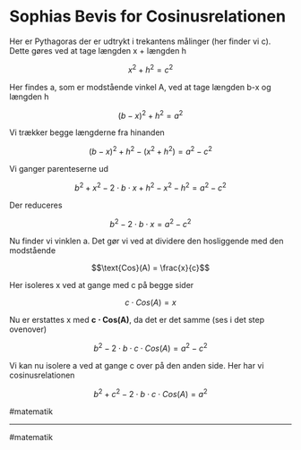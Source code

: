 # Sophias Bevis for Cosinusrelationen

Her er Pythagoras der er udtrykt i trekantens målinger (her finder vi
c). Dette gøres ved at tage længden x + længden h

$$x^{2} + h^{2} = c^{2}$$

Her findes a, som er modstående vinkel A, ved at tage længden b-x og
længden h

$$(b - x)^{2} + h^{2} = a^{2}$$

Vi trækker begge længderne fra hinanden

$$(b - x)^{2} + h^{2} - \left( x^{2} + h^{2} \right) = a^{2} - c^{2}$$

Vi ganger parenteserne ud

$$b^{2} + x^{2} - 2 \cdot b \cdot x + h^{2} - x^{2} - h^{2} = a^{2} - c^{2}$$

Der reduceres

$$b^{2} - 2 \cdot b \cdot x = a^{2} - c^{2}$$

Nu finder vi vinklen a. Det gør vi ved at dividere den hosliggende med
den modstående

$$\text{Cos}(A) = \frac{x}{c}$$

Her isoleres x ved at gange med c på begge sider

$$c \cdot Cos(A) = x$$

Nu er erstattes x med $\mathbf{c \cdot Cos(A)}$, da det er det
samme (ses i det step ovenover)

$$b^{2} - 2 \cdot b \cdot c \cdot Cos(A) = a^{2} - c^{2}$$

Vi kan nu isolere a ved at gange c over på den anden side. Her har vi
cosinusrelationen

$$b^{2} + c^{2} - 2 \cdot b \cdot c \cdot Cos(A) = a^{2}$$

#matematik 

---
#matematik